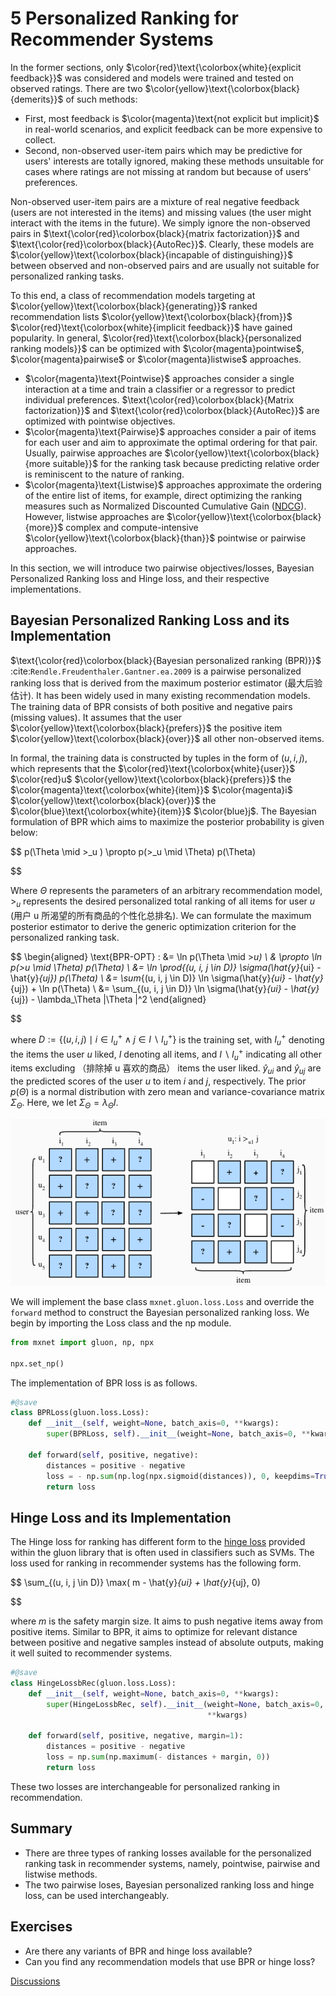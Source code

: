 # 5 Personalized Ranking for Recommender Systems

In the former sections, only $\color{red}\text{\colorbox{white}{explicit feedback}}$ was considered and models were trained and tested on observed ratings.  There are two $\color{yellow}\text{\colorbox{black}{demerits}}$ of such methods:

- First, most feedback is $\color{magenta}\text{not explicit but implicit}$ in real-world scenarios, and explicit feedback can be more expensive to collect.
- Second, non-observed user-item pairs which may be predictive for users' interests are totally ignored, making these methods unsuitable for cases where ratings are not missing at random but because of users' preferences.

Non-observed user-item pairs are a  mixture of real negative feedback (users are not interested in the items) and missing values (the user might interact with the items in the future). We simply ignore the non-observed pairs in $\text{\color{red}\colorbox{black}{matrix factorization}}$ and $\text{\color{red}\colorbox{black}{AutoRec}}$. Clearly, these models are $\color{yellow}\text{\colorbox{black}{incapable of distinguishing}}$ between observed and non-observed pairs and are usually not suitable for personalized ranking tasks.

To this end, a class of recommendation models targeting at $\color{yellow}\text{\colorbox{black}{generating}}$ ranked recommendation lists $\color{yellow}\text{\colorbox{black}{from}}$ $\color{red}\text{\colorbox{white}{implicit feedback}}$ have gained popularity. In general, $\color{red}\text{\colorbox{black}{personalized ranking models}}$ can be optimized with $\color{magenta}pointwise$, $\color{magenta}pairwise$ or $\color{magenta}listwise$ approaches.

- $\color{magenta}\text{Pointwise}$ approaches consider a single interaction at a time and train a classifier or a regressor to predict individual preferences. $\text{\color{red}\colorbox{black}{Matrix factorization}}$ and $\text{\color{red}\colorbox{black}{AutoRec}}$ are optimized with pointwise objectives.
- $\color{magenta}\text{Pairwise}$ approaches consider a pair of items for each user and aim to approximate the optimal ordering for that pair. Usually, pairwise approaches are $\color{yellow}\text{\colorbox{black}{more suitable}}$ for the ranking task because predicting relative order is reminiscent to the nature of ranking.
- $\color{magenta}\text{Listwise}$ approaches approximate the ordering of the entire list of items, for example, direct optimizing the ranking measures such as Normalized Discounted Cumulative Gain ([NDCG](https://en.wikipedia.org/wiki/Discounted_cumulative_gain)). However, listwise approaches are $\color{yellow}\text{\colorbox{black}{more}}$ complex and compute-intensive $\color{yellow}\text{\colorbox{black}{than}}$ pointwise or pairwise approaches.

In this section, we will introduce two pairwise objectives/losses, Bayesian Personalized Ranking loss and Hinge loss, and their respective implementations.

## Bayesian Personalized Ranking Loss and its Implementation

$\text{\color{red}\colorbox{black}{Bayesian personalized ranking (BPR)}}$ :cite:`Rendle.Freudenthaler.Gantner.ea.2009` is a pairwise personalized ranking loss that is derived from the maximum posterior estimator (最大后验估计). It has been widely used in many existing recommendation models. The training data of BPR consists of both positive and negative pairs (missing values). It assumes that the user $\color{yellow}\text{\colorbox{black}{prefers}}$ the positive item $\color{yellow}\text{\colorbox{black}{over}}$ all other non-observed items.

In formal, the training data is constructed by tuples in the form of $(u, i, j)$, which represents that the $\color{red}\text{\colorbox{white}{user}}$ $\color{red}u$ $\color{yellow}\text{\colorbox{black}{prefers}}$ the $\color{magenta}\text{\colorbox{white}{item}}$ $\color{magenta}i$ $\color{yellow}\text{\colorbox{black}{over}}$ the $\color{blue}\text{\colorbox{white}{item}}$ $\color{blue}j$. The Bayesian formulation of BPR which aims to maximize the posterior probability is given below:

$$
p(\Theta \mid >_u )  \propto  p(>_u \mid \Theta) p(\Theta)

$$

Where $\Theta$ represents the parameters of an arbitrary recommendation model, $>_u$ represents the desired personalized total ranking of all items for user $u$ (用户 u 所渴望的所有商品的个性化总排名). We can formulate the maximum posterior estimator to derive the generic optimization criterion for the personalized ranking task.

$$
\begin{aligned}
\text{BPR-OPT} : &= \ln p(\Theta \mid >_u) \\
         & \propto \ln p(>_u \mid \Theta) p(\Theta) \\
         &= \ln \prod_{(u, i, j \in D)} \sigma(\hat{y}_{ui} - \hat{y}_{uj}) p(\Theta) \\
         &= \sum_{(u, i, j \in D)} \ln \sigma(\hat{y}_{ui} - \hat{y}_{uj}) + \ln p(\Theta) \\
         &= \sum_{(u, i, j \in D)} \ln \sigma(\hat{y}_{ui} - \hat{y}_{uj}) - \lambda_\Theta \|\Theta \|^2
\end{aligned}

$$

where $D := \{(u, i, j) \mid i \in I^+_u \wedge j \in I \backslash I^+_u \}$ is the training set, with $I^+_u$ denoting the items the user $u$ liked, $I$ denoting all items, and $I \backslash I^+_u$ indicating all other items excluding （排除掉 u 喜欢的商品） items the user liked. $\hat{y}_{ui}$ and $\hat{y}_{uj}$ are the predicted scores of the user $u$ to item $i$ and $j$, respectively. The prior $p(\Theta)$ is a normal distribution with zero mean and variance-covariance matrix $\Sigma_\Theta$. Here, we let $\Sigma_\Theta = \lambda_\Theta I$.


![image.png](./assets/1680493698855-image.png)


We will implement the base class  `mxnet.gluon.loss.Loss` and override the `forward` method to construct the Bayesian personalized ranking loss. We begin by importing the Loss class and the np module.

```python
from mxnet import gluon, np, npx

npx.set_np()
```

The implementation of BPR loss is as follows.

```python
#@save
class BPRLoss(gluon.loss.Loss):
    def __init__(self, weight=None, batch_axis=0, **kwargs):
        super(BPRLoss, self).__init__(weight=None, batch_axis=0, **kwargs)

    def forward(self, positive, negative):
        distances = positive - negative
        loss = - np.sum(np.log(npx.sigmoid(distances)), 0, keepdims=True)
        return loss
```

## Hinge Loss and its Implementation

The Hinge loss for ranking has different form to the [hinge loss](https://mxnet.incubator.apache.org/api/python/gluon/loss.html#mxnet.gluon.loss.HingeLoss) provided within the gluon library that is often used in classifiers such as SVMs.  The loss used for ranking in recommender systems has the following form.

$$
\sum_{(u, i, j \in D)} \max( m - \hat{y}_{ui} + \hat{y}_{uj}, 0)

$$

where $m$ is the safety margin size. It aims to push negative items away from positive items. Similar to BPR, it aims to optimize for relevant distance between positive and negative samples instead of absolute outputs, making it well suited to recommender systems.

```python
#@save
class HingeLossbRec(gluon.loss.Loss):
    def __init__(self, weight=None, batch_axis=0, **kwargs):
        super(HingeLossbRec, self).__init__(weight=None, batch_axis=0,
                                            **kwargs)

    def forward(self, positive, negative, margin=1):
        distances = positive - negative
        loss = np.sum(np.maximum(- distances + margin, 0))
        return loss
```

These two losses are interchangeable for personalized ranking in recommendation.

## Summary

- There are three types of ranking losses available for the personalized ranking task in recommender systems, namely, pointwise, pairwise and listwise methods.
- The two pairwise loses, Bayesian personalized ranking loss and hinge loss, can be used interchangeably.

## Exercises

- Are there any variants of BPR and hinge loss available?
- Can you find any recommendation models that use BPR or hinge loss?

[Discussions](https://discuss.d2l.ai/t/402)
